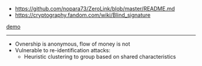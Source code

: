 - https://github.com/nopara73/ZeroLink/blob/master/README.md
- https://cryptography.fandom.com/wiki/Blind_signature

[demo](demo)

---

- Ovnership is anonymous, flow of money is not
- Vulnerable to re-identification attacks:
    - Heuristic clustering to group based on shared characteristics

